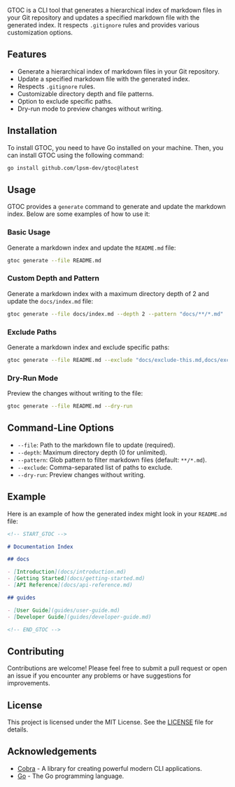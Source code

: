 GTOC is a CLI tool that generates a hierarchical index of markdown files in your Git repository and updates a specified markdown file with the generated index. It respects `.gitignore` rules and provides various customization options.

## Features

- Generate a hierarchical index of markdown files in your Git repository.
- Update a specified markdown file with the generated index.
- Respects `.gitignore` rules.
- Customizable directory depth and file patterns.
- Option to exclude specific paths.
- Dry-run mode to preview changes without writing.

## Installation

To install GTOC, you need to have Go installed on your machine. Then, you can install GTOC using the following command:

```sh
go install github.com/lpsm-dev/gtoc@latest
```

## Usage

GTOC provides a `generate` command to generate and update the markdown index. Below are some examples of how to use it:

### Basic Usage

Generate a markdown index and update the `README.md` file:

```sh
gtoc generate --file README.md
```

### Custom Depth and Pattern

Generate a markdown index with a maximum directory depth of 2 and update the `docs/index.md` file:

```sh
gtoc generate --file docs/index.md --depth 2 --pattern "docs/**/*.md"
```

### Exclude Paths

Generate a markdown index and exclude specific paths:

```sh
gtoc generate --file README.md --exclude "docs/exclude-this.md,docs/exclude-that.md"
```

### Dry-Run Mode

Preview the changes without writing to the file:

```sh
gtoc generate --file README.md --dry-run
```

## Command-Line Options

- `--file`: Path to the markdown file to update (required).
- `--depth`: Maximum directory depth (0 for unlimited).
- `--pattern`: Glob pattern to filter markdown files (default: `**/*.md`).
- `--exclude`: Comma-separated list of paths to exclude.
- `--dry-run`: Preview changes without writing.

## Example

Here is an example of how the generated index might look in your `README.md` file:

```md
<!-- START_GTOC -->

# Documentation Index

## docs

- [Introduction](docs/introduction.md)
- [Getting Started](docs/getting-started.md)
- [API Reference](docs/api-reference.md)

## guides

- [User Guide](guides/user-guide.md)
- [Developer Guide](guides/developer-guide.md)

<!-- END_GTOC -->
```

## Contributing

Contributions are welcome! Please feel free to submit a pull request or open an issue if you encounter any problems or have suggestions for improvements.

## License

This project is licensed under the MIT License. See the [LICENSE](LICENSE) file for details.

## Acknowledgements

- [Cobra](https://github.com/spf13/cobra) - A library for creating powerful modern CLI applications.
- [Go](https://golang.org) - The Go programming language.
